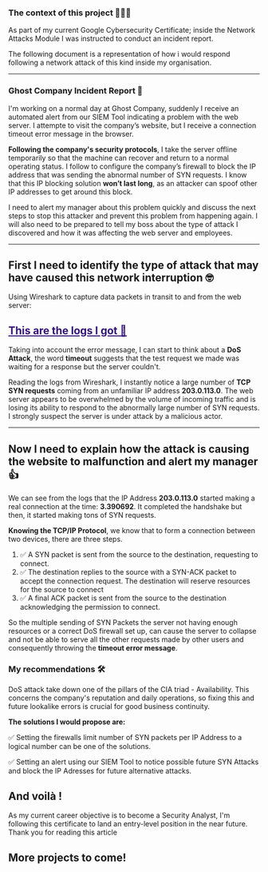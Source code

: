 
### The context of this project 🧑🏻‍💻

As part of my current Google Cybersecurity Certificate; inside the Network Attacks Module I was instructed to conduct an incident report.

The following document is a representation of how i would respond following a network attack of this kind inside my organisation.

<hr style="opacity:1;color:#341677">


### Ghost Company Incident Report 🧐

I'm working on a normal day at Ghost Company, suddenly I receive an automated alert from our SIEM Tool indicating a problem with the web server. I attempte to visit the company’s website, but I receive a connection timeout error message in the browser.

**Following the company's security protocols**, I take the server offline temporarily so that the machine can recover and return to a normal operating status. I follow to configure the company’s firewall to block the IP address that was sending the abnormal number of SYN requests. I know that this IP blocking solution **won’t last long**, as an attacker can spoof other IP addresses to get around this block.

I need to alert my manager about this problem quickly and discuss the next steps to stop this attacker and prevent this problem from happening again. I will also need to be prepared to tell my boss about the type of attack I discovered and how it was affecting the web server and employees.

<hr style="opacity:1;color:#341677">

## First I need to **identify the type of attack that may have caused this network interruption 🤓**

Using Wireshark to capture data packets in transit to and from the web server:

## <a href ="https://docs.google.com/spreadsheets/d/1_MD7T5GCrzvyYnq1_PXUse-aB26lF34YUvNDrj0vg8U/edit?usp=sharing" style="text-decoration:underline;color:#341677">This are the logs I got 👀 </a>

Taking into account the error message, I can start to think about a **DoS Attack**, the word **timeout** suggests that the test request we made was waiting for a response but the server couldn't.

Reading the logs from Wireshark, I instantly notice a large number of **TCP SYN requests** coming from an unfamiliar IP address **203.0.113.0**. The web server appears to be overwhelmed by the volume of incoming traffic and is losing its ability to respond to the abnormally large number of SYN requests. I strongly suspect the server is under attack by a malicious actor.

<hr style="opacity:1;color:#341677">

## Now I need to explain how the attack is causing the website to malfunction and alert my manager 👍

We can see from the logs that the IP Address **203.0.113.0** started making a real connection at the time: **3.390692**. It completed the handshake but then, it started making tons of SYN requests.

**Knowing the TCP/IP Protocol**, we know that to form a connection between two devices, there are three steps.
<ol>
<li>✅ A SYN packet is sent from the source to the destination, requesting to
connect.</li>
<li>✅ The destination replies to the source with a SYN-ACK packet to accept the connection request. The destination will reserve resources for the source to connect</li>
<li>✅ A final ACK packet is sent from the source to the destination acknowledging the permission to connect.</li>
</ol>

So the multiple sending of SYN Packets the server not having enough resources or a correct DoS firewall set up, can cause the server to collapse and not be able to serve all the other requests made by other users and consequently throwing the **timeout error message**.


### My recommendations 🛠️

DoS attack take down one of the pillars of the CIA triad - Availability. This concerns the company's reputation and daily operations, so fixing this and future lookalike errors is crucial for good business continuity.

**The solutions I would propose are:**

✅ Setting the firewalls limit number of SYN packets per IP Address to a logical number can be one of the solutions.

✅ Setting an alert using our SIEM Tool to notice possible future SYN Attacks and block the IP Adresses for future alternative attacks.


## And voilà !

As my current career objective is to become a Security Analyst, I'm following this certificate to land an entry-level position in the near future. Thank you for reading this article


## More projects to come!
